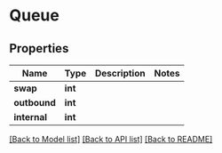 # Queue

## Properties
Name | Type | Description | Notes
------------ | ------------- | ------------- | -------------
**swap** | **int** |  | 
**outbound** | **int** |  | 
**internal** | **int** |  | 

[[Back to Model list]](../README.md#documentation-for-models) [[Back to API list]](../README.md#documentation-for-api-endpoints) [[Back to README]](../README.md)

